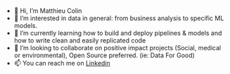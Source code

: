 - 👋 Hi, I’m Matthieu Colin
- 👀 I’m interested in data in general: from business analysis to specific ML models.
- 🌱 I’m currently learning how to build and deploy pipelines & models and how to write clean and easily replicated code
- 💞️ I’m looking to collaborate on positive impact projects (Social, medical or environmental), Open Source preferred. (ie: Data For Good)
- 📫 You can reach me on [Linkedin](https://www.linkedin.com/in/matthieu-colin/)
